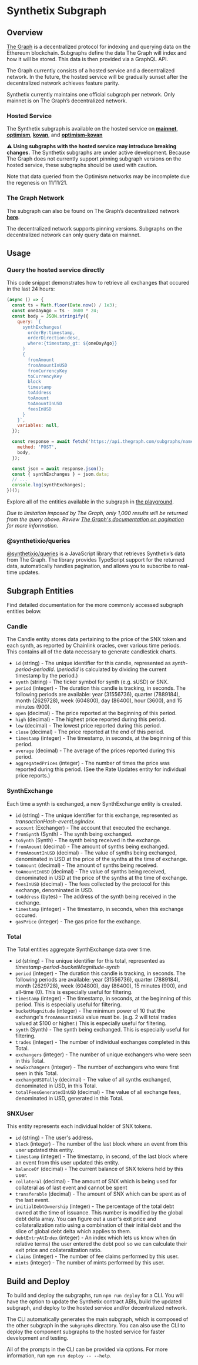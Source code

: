 # Synthetix Subgraph

## Overview

[The Graph](https://thegraph.com/) is a decentralized protocol for indexing and querying data on the Ethereum blockchain. Subgraphs define the data The Graph will index and how it will be stored. This data is then provided via a GraphQL API.

The Graph currently consists of a hosted service and a decentralized network. In the future, the hosted service will be gradually sunset after the decentralized network achieves feature parity.

Synthetix currently maintains one official subgraph per network. Only mainnet is on The Graph’s decentralized network.

### Hosted Service

The Synthetix subgraph is available on the hosted service on **[mainnet](https://thegraph.com/hosted-service/subgraph/synthetixio-team/mainnet-main)**, **[optimism](https://thegraph.com/hosted-service/subgraph/synthetixio-team/optimism-main)**, **[kovan](https://thegraph.com/hosted-service/subgraph/synthetixio-team/kovan-main)**, and **[optimism-kovan](https://thegraph.com/hosted-service/subgraph/synthetixio-team/optimism-kovan-main)**

**⚠️ Using subgraphs with the hosted service may introduce breaking changes.** The Synthetix subgraphs are under active development. Because The Graph does not currently support pinning subgraph versions on the hosted service, these subgraphs should be used with caution.

Note that data queried from the Optimism networks may be incomplete due the regenesis on 11/11/21.

### The Graph Network

The subgraph can also be found on The Graph’s decentralized network **[here](https://thegraph.com/explorer/subgraph?id=0xde910777c787903f78c89e7a0bf7f4c435cbb1fe-0&view=Overview)**.

The decentralized network supports pinning versions. Subgraphs on the decentralized network can only query data on mainnet.

## Usage

### Query the hosted service directly

This code snippet demonstrates how to retrieve all exchanges that occured in the last 24 hours:

```javascript
(async () => {
  const ts = Math.floor(Date.now() / 1e3);
  const oneDayAgo = ts - 3600 * 24;
  const body = JSON.stringify({
    query: `{
      synthExchanges(
        orderBy:timestamp,
        orderDirection:desc,
        where:{timestamp_gt: ${oneDayAgo}}
      )
      {
        fromAmount
        fromAmountInUSD
        fromCurrencyKey
        toCurrencyKey
        block
        timestamp
        toAddress
        toAmount
        toAmountInUSD
        feesInUSD
      }
    }`,
    variables: null,
  });

  const response = await fetch('https://api.thegraph.com/subgraphs/name/synthetixio-team/mainnet-main', {
    method: 'POST',
    body,
  });

  const json = await response.json();
  const { synthExchanges } = json.data;
  // ...
  console.log(synthExchanges);
})();
```

Explore all of the entities available in the subgraph in [the playground](https://thegraph.com/hosted-service/subgraph/synthetixio-team/mainnet-main?selected=playground).

_Due to limitation imposed by The Graph, only 1,000 results will be returned from the query above. Review [The Graph's documentation on pagination](https://thegraph.com/docs/graphql-api#pagination) for more information._

### @synthetixio/queries

[@synthetixio/queries](https://github.com/Synthetixio/js-monorepo/tree/master/packages/queries) is a JavaScript library that retrieves Synthetix’s data from The Graph. The library provides TypeScript support for the returned data, automatically handles pagination, and allows you to subscribe to real-time updates.

## Subgraph Entities

Find detailed documentation for the more commonly accessed subgraph entities below.

### Candle

The Candle entity stores data pertaining to the price of the SNX token and each synth, as reported by Chainlink oracles, over various time periods. This contains all of the data necessary to generate candlestick charts.

- `id` (string) - The unique identifier for this candle, represented as _synth_-_period_-_periodId_. (_periodId_ is calculated by dividing the current timestamp by the period.)
- `synth` (string) - The ticker symbol for synth (e.g. sUSD) or SNX.
- `period` (integer) - The duration this candle is tracking, in seconds. The following periods are available: year (31556736), quarter (7889184), month (2629728), week (604800), day (86400), hour (3600), and 15 minutes (900).
- `open` (decimal) - The price reported at the beginning of this period.
- `high` (decimal) - The highest price reported during this period.
- `low` (decimal) - The lowest price reported during this period.
- `close` (decimal) - The price reported at the end of this period.
- `timestamp` (integer) - The timestamp, in seconds, at the beginning of this period.
- `average` (decimal) - The average of the prices reported during this period.
- `aggregatedPrices` (integer) - The number of times the price was reported during this period. (See the Rate Updates entity for individual price reports.)

### SynthExchange

Each time a synth is exchanged, a new SynthExchange entity is created.

- `id` (string) - The unique identifier for this exchange, represented as _transactionHash_-_eventLogIndex_.
- `account` (Exchanger) - The account that executed the exchange.
- `fromSynth` (Synth) - The synth being exchanged.
- `toSynth` (Synth) - The synth being received in the exchange.
- `fromAmount` (decimal) - The amount of synths being exchanged.
- `fromAmountInUSD` (decimal) - The value of synths being exchanged, denominated in USD at the price of the synths at the time of exchange.
- `toAmount` (decimal) - The amount of synths being received.
- `toAmountInUSD` (decimal) - The value of synths being received, denominated in USD at the price of the synths at the time of exchange.
- `feesInUSD` (decimal) - The fees collected by the protocol for this exchange, denominated in USD.
- `toAddress` (bytes) - The address of the synth being received in the exchange.
- `timestamp` (integer) - The timestamp, in seconds, when this exchange occured.
- `gasPrice` (integer) - The gas price for the exchange.

### Total

The Total entities aggregate SynthExchange data over time.

- `id` (string) - The unique identifier for this total, represented as _timestamp_-_period_-_bucketMagnitude_-_synth_
- `period` (integer) - The duration this candle is tracking, in seconds. The following periods are available: year (31556736), quarter (7889184), month (2629728), week (604800), day (86400), 15 minutes (900), and all-time (0). This is especially useful for filtering.
- `timestamp` (integer) - The timestamp, in seconds, at the beginning of this period. This is especially useful for filtering.
- `bucketMagnitude` (integer) - The minimum power of 10 that the exchange's `fromAmountInUSD` value must be. (e.g. 2 will total trades valued at $100 or higher.) This is especially useful for filtering.
- `synth` (Synth) - The synth being exchanged. This is especially useful for filtering.
- `trades` (integer) - The number of individual exchanges completed in this Total.
- `exchangers` (integer) - The number of unique exchangers who were seen in this Total.
- `newExchangers` (integer) - The number of exchangers who were first seen in this Total.
- `exchangeUSDTally` (decimal) - The value of all synths exchanged, denominated in USD, in this Total.
- `totalFeesGeneratedInUSD` (decimal) - The value of all exchange fees, denominated in USD, generated in this Total.

### SNXUser

This entity represents each individual holder of SNX tokens.

- `id` (string) - The user's address.
- `block` (integer) - The number of the last block where an event from this user updated this entity.
- `timestamp` (integer) - The timestamp, in second, of the last block where an event from this user updated this entity.
- `balanceOf` (decimal) - The current balance of SNX tokens held by this user.
- `collateral` (decimal) - The amount of SNX which is being used for collateral as of last event and cannot be spent
- `transferable` (decimal) - The amount of SNX which can be spent as of the last event.
- `initialDebtOwnership` (integer) - The percentage of the total debt owned at the time of issuance. This number is modified by the global debt delta array. You can figure out a user's exit price and collateralization ratio using a combination of their initial debt and the slice of global debt delta which applies to them.
- `debtEntryAtIndex` (integer) - An index which lets us know when (in relative terms) the user entered the debt pool so we can calculate their exit price and collateralization ratio.
- `claims` (integer) - The number of fee claims performed by this user.
- `mints` (integer) - The number of mints performed by this user.

## Build and Deploy

To build and deploy the subgraphs, run `npm run deploy` for a CLI. You will have the option to update the Synthetix contract ABIs, build the updated subgraph, and deploy to the hosted service and/or decentralized network.

The CLI automatically generates the main subgraph, which is composed of the other subgraph in the `subgraphs` directory. You can also use the CLI to deploy the component subgraphs to the hosted service for faster development and testing.

All of the prompts in the CLI can be provided via options. For more information, run `npm run deploy -- --help`.
